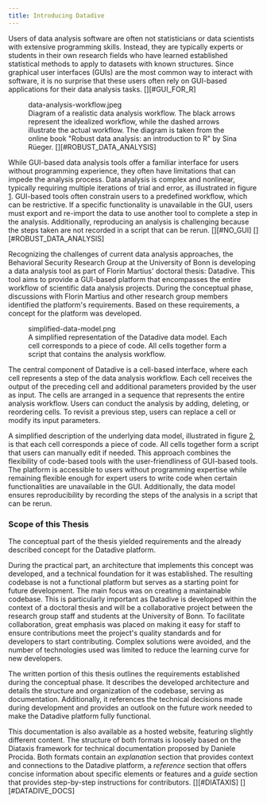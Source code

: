 ```yaml
---
title: Introducing Datadive
---
```


Users of data analysis software are often not statisticians or data scientists with extensive programming skills. Instead, they are typically experts or students in their own research fields who have learned established statistical methods to apply to datasets with known structures. Since graphical user interfaces (GUIs) are the most common way to interact with software, it is no surprise that these users often rely on GUI-based applications for their data analysis tasks. [][#GUI_FOR_R]

<figure id="fig-workflow">
  data-analysis-workflow.jpeg
  <figcaption>
    Diagram of a realistic data analysis workflow. The black arrows represent the idealized workflow, while the dashed arrows illustrate the actual workflow. The diagram is taken from the online book "Robust data analysis: an introduction to R" by Sina Rüeger. [][#ROBUST_DATA_ANALYSIS]
  </figcaption>
</figure>

While GUI-based data analysis tools offer a familiar interface for users without programming experience, they often have limitations that can impede the analysis process. Data analysis is complex and nonlinear, typically requiring multiple iterations of trial and error, as illustrated in figure <a class="ref" href="#fig-workflow">1</a>. GUI-based tools often constrain users to a predefined workflow, which can be restrictive. If a specific functionality is unavailable in the GUI, users must export and re-import the data to use another tool to complete a step in the analysis. Additionally, reproducing an analysis is challenging because the steps taken are not recorded in a script that can be rerun. [][#NO_GUI] [][#ROBUST_DATA_ANALYSIS]

Recognizing the challenges of current data analysis approaches, the Behavioral Security Research Group at the University of Bonn is developing a data analysis tool as part of Florin Martius' doctoral thesis: Datadive. This tool aims to provide a GUI-based platform that encompasses the entire workflow of scientific data analysis projects. During the conceptual phase, discussions with Florin Martius and other research group members identified the platform's requirements. Based on these requirements, a concept for the platform was developed.

<figure id="fig-simplified-data-model">
  simplified-data-model.png
  <figcaption>
    A simplified representation of the Datadive data model. Each cell corresponds to a piece of code. All cells together form a script that contains the analysis workflow.
  </figcaption>
</figure>

The central component of Datadive is a cell-based interface, where each cell represents a step of the data analysis workflow. Each cell receives the output of the preceding cell and additional parameters provided by the user as input. The cells are arranged in a sequence that represents the entire analysis workflow. Users can conduct the analysis by adding, deleting, or reordering cells. To revisit a previous step, users can replace a cell or modify its input parameters.

A simplified description of the underlying data model, illustrated in figure <a class="ref" href="#fig-simplified-data-model">2</a>, is that each cell corresponds a piece of code. All cells together form a script that users can manually edit if needed. This approach combines the flexibility of code-based tools with the user-friendliness of GUI-based tools. The platform is accessible to users without programming expertise while remaining flexible enough for expert users to write code when certain functionalities are unavailable in the GUI. Additionally, the data model ensures reproducibility by recording the steps of the analysis in a script that can be rerun.

### Scope of this Thesis

The conceptual part of the thesis yielded requirements and the already described concept for the Datadive platform.

During the practical part, an architecture that implements this concept was developed, and a technical foundation for it was established. The resulting codebase is not a functional platform but serves as a starting point for future development. The main focus was on creating a maintainable codebase. This is particularly important as Datadive is developed within the context of a doctoral thesis and will be a collaborative project between the research group staff and students at the University of Bonn. To facilitate collaboration, great emphasis was placed on making it easy for staff to ensure contributions meet the project's quality standards and for developers to start contributing. Complex solutions were avoided, and the number of technologies used was limited to reduce the learning curve for new developers.

The written portion of this thesis outlines the requirements established during the conceptual phase. It describes the developed architecture and details the structure and organization of the codebase, serving as documentation. Additionally, it references the technical decisions made during development and provides an outlook on the future work needed to make the Datadive platform fully functional.

This documentation is also available as a hosted website, featuring slightly different content. The structure of both formats is loosely based on the Diataxis framework for technical documentation proposed by Daniele Procida. Both formats contain an _explanation_ section that provides context and connections to the Datadive platform, a _reference_ section that offers concise information about specific elements or features and a _guide_ section that provides step-by-step instructions for contributors. [][#DIATAXIS] [][#DATADIVE_DOCS]

